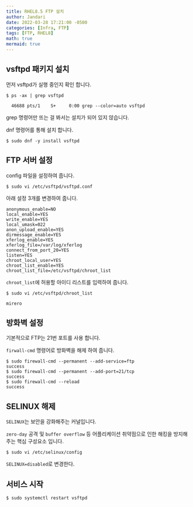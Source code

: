 ```yaml
---
title: RHEL8.5 FTP 설치
author: Jandari
date: 2022-03-28 17:21:00 -0500
categories: [Infra, FTP]
tags: [FTP, RHEL8]
math: true
mermaid: true
---
```


## vsftpd 패키지 설치

먼저 vsftpd가 실행 중인지 확인 합니다.

```
$ ps -ax | grep vsftpd

  46688 pts/1    S+     0:00 grep --color=auto vsftpd
```

grep 명령어만 뜨는 걸 봐서는 설치가 되어 있지 않습니다.

dnf 명령어를 통해 설치 합니다.

```
$ sudo dnf -y install vsftpd
```

## FTP 서버 설정

config 파일을 설정하여 줍니다.

```
$ sudo vi /etc/vsftpd/vsftpd.conf
```

아래 설정 3개를 변경하여 줍니다.

```
anonymous_enable=NO 
local_enable=YES
write_enable=YES
local_umask=022
anon_upload_enable=YES
dirmessage_enable=YES
xferlog_enable=YES
xferlog_file=/var/log/xferlog
connect_from_port_20=YES
listen=YES
chroot_local_user=YES
chroot_list_enable=YES
chroot_list_file=/etc/vsftpd/chroot_list
```

`chroot_list`에 허용할 아이디 리스트를 입력하여 줍니다.

```
$ sudo vi /etc/vsftpd/chroot_list
```

```
mirero
```

## 방화벽 설정

기본적으로 FTP는 21번 포트를 사용 합니다.

`firwall-cmd` 명령어로 방화벽을 해제 하여 줍니다.

```
$ sudo firewall-cmd --permanent --add-service=ftp
success
$ sudo firewall-cmd --permanent --add-port=21/tcp
success
$ sudo firewall-cmd --reload
success
```

## SELINUX 해제

`SELINUX`는 보안을 강화해주는 커널입니다.

`zero-day` 공격 및 `buffer overflow` 등 어플리케이션 취약점으로 인한 해킹을 방지해주는 핵심 구성요소 입니다.

```
$ sudo vi /etc/selinux/config
```

`SELINUX=disabled`로 변경한다.


## 서비스 시작

```
$ sudo systemctl restart vsftpd 
```